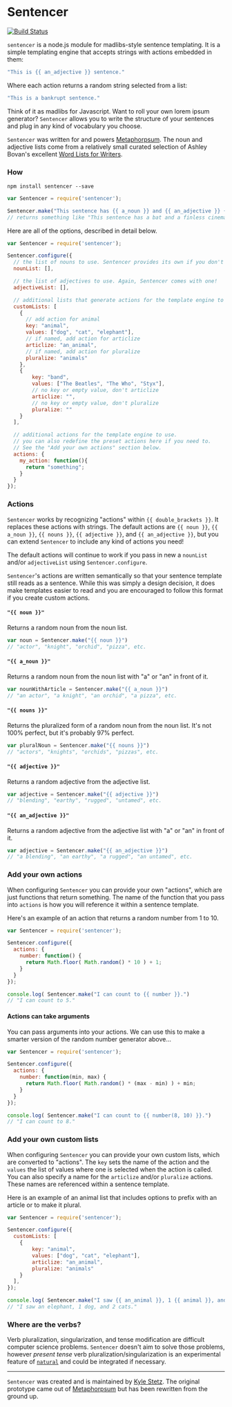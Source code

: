 # Sentencer

[![Build Status](https://travis-ci.org/kylestetz/Sentencer.svg?branch=master)](https://travis-ci.org/kylestetz/Sentencer)

`sentencer` is a node.js module for madlibs-style sentence templating. It is a simple templating engine that accepts strings with actions embedded in them:

```javascript
"This is {{ an_adjective }} sentence."
```

Where each action returns a random string selected from a list:

```javascript
"This is a bankrupt sentence."
```

Think of it as madlibs for Javascript. Want to roll your own lorem ipsum generator? `Sentencer` allows you to write the structure of your sentences and plug in any kind of vocabulary you choose.

`Sentencer` was written for and powers [Metaphorpsum](http://metaphorpsum.com). The noun and adjective lists come from a relatively small curated selection of Ashley Bovan's excellent [Word Lists for Writers](http://www.ashley-bovan.co.uk/words/partsofspeech.html).

### How

`npm install sentencer --save`

```javascript
var Sentencer = require('sentencer');

Sentencer.make("This sentence has {{ a_noun }} and {{ an_adjective }} {{ noun }} in it.");
// returns something like "This sentence has a bat and a finless cinema in it."
```

Here are all of the options, described in detail below.

```javascript
var Sentencer = require('sentencer');

Sentencer.configure({
  // the list of nouns to use. Sentencer provides its own if you don't have one!
  nounList: [],

  // the list of adjectives to use. Again, Sentencer comes with one!
  adjectiveList: [],

  // additional lists that generate actions for the template engine to use.
  customLists: [
    {
      // add action for animal
      key: "animal",
      values: ["dog", "cat", "elephant"],
      // if named, add action for articlize
      articlize: "an_animal",
      // if named, add action for pluralize
      pluralize: "animals"
    },
    {
        key: "band",
        values: ["The Beatles", "The Who", "Styx"],
        // no key or empty value, don't articlize
        articlize: "",
        // no key or empty value, don't pluralize
        pluralize: ""
    }
  ],

  // additional actions for the template engine to use.
  // you can also redefine the preset actions here if you need to.
  // See the "Add your own actions" section below.
  actions: {
    my_action: function(){
      return "something";
    }
  }
});
```

### Actions

`Sentencer` works by recognizing "actions" within `{{ double_brackets }}`. It replaces these actions with strings. The default actions are `{{ noun }}`, `{{ a_noun }}`, `{{ nouns }}`, `{{ adjective }}`, and `{{ an_adjective }}`, but you can extend `Sentencer` to include any kind of actions you need!

The default actions will continue to work if you pass in new a `nounList` and/or `adjectiveList` using `Sentencer.configure`.

`Sentencer`'s actions are written semantically so that your sentence template still reads as a sentence. While this was simply a design decision, it does make templates easier to read and you are encouraged to follow this format if you create custom actions.

#### `"{{ noun }}"`

Returns a random noun from the noun list.

```javascript
var noun = Sentencer.make("{{ noun }}")
// "actor", "knight", "orchid", "pizza", etc.
```

#### `"{{ a_noun }}"`

Returns a random noun from the noun list with "a" or "an" in front of it.

```javascript
var nounWithArticle = Sentencer.make("{{ a_noun }}")
// "an actor", "a knight", "an orchid", "a pizza", etc.
```

#### `"{{ nouns }}"`

Returns the pluralized form of a random noun from the noun list. It's not 100% perfect, but it's probably 97% perfect.

```javascript
var pluralNoun = Sentencer.make("{{ nouns }}")
// "actors", "knights", "orchids", "pizzas", etc.
```

#### `"{{ adjective }}"`

Returns a random adjective from the adjective list.

```javascript
var adjective = Sentencer.make("{{ adjective }}")
// "blending", "earthy", "rugged", "untamed", etc.
```

#### `"{{ an_adjective }}"`

Returns a random adjective from the adjective list with "a" or "an" in front of it.

```javascript
var adjective = Sentencer.make("{{ an_adjective }}")
// "a blending", "an earthy", "a rugged", "an untamed", etc.
```

### Add your own actions

When configuring `Sentencer` you can provide your own "actions", which are just functions that return something. The name of the function that you pass into `actions` is how you will reference it within a sentence template.

Here's an example of an action that returns a random number from 1 to 10.

```javascript
var Sentencer = require('sentencer');

Sentencer.configure({
  actions: {
    number: function() {
      return Math.floor( Math.random() * 10 ) + 1;
    }
  }
});

console.log( Sentencer.make("I can count to {{ number }}.")
// "I can count to 5."
```

#### Actions can take arguments

You can pass arguments into your actions. We can use this to make a smarter version of the random number generator above...

```javascript
var Sentencer = require('sentencer');

Sentencer.configure({
  actions: {
    number: function(min, max) {
      return Math.floor( Math.random() * (max - min) ) + min;
    }
  }
});

console.log( Sentencer.make("I can count to {{ number(8, 10) }}.")
// "I can count to 8."
```

### Add your own custom lists
When configuring `Sentencer` you can provide your own custom lists, which are converted to "actions". The `key` sets the name of the action and the `values` the list of values where one is selected when the action is called. You can also specify a name for the `articlize` and/or `pluralize` actions. These names are referenced within a sentence template.

Here is an example of an animal list that includes options to prefix with an article or to make it plural.

```javascript
var Sentencer = require('sentencer');

Sentencer.configure({
  customLists: [
    {
        key: "animal",
        values: ["dog", "cat", "elephant"],
        articlize: "an_animal",
        pluralize: "animals"
    }
  ],
});

console.log( Sentencer.make("I saw {{ an_animal }}, 1 {{ animal }}, and 2 {{ animals }}.")
// "I saw an elephant, 1 dog, and 2 cats."
```

### Where are the verbs?

Verb pluralization, singularization, and tense modification are difficult computer science problems. `Sentencer` doesn't aim to solve those problems, however _present tense_ verb pluralization/singularization is an experimental feature of [`natural`](https://github.com/NaturalNode/natural) and could be integrated if necessary.

-----------

`Sentencer` was created and is maintained by [Kyle Stetz](https://github.com/kylestetz). The original prototype came out of [Metaphorpsum](https://github.com/kylestetz/metaphorpsum) but has been rewritten from the ground up.
